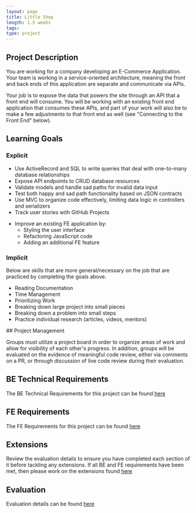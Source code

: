 ```yaml
---
layout: page
title: Little Shop
length: 1.5 weeks
tags:
type: project
---
```


## Project Description

You are working for a company developing an E-Commerce Application. Your team is working in a service-oriented architecture, meaning the front and back ends of this application are separate and communicate via APIs.

Your job is to expose the data that powers the site through an API that a front end will consume. You will be working with an existing front end application that consumes these APIs, and part of your work will also be to make a few adjustments to that front end as well (see "Connecting to the Front End" below).

## Learning Goals

### Explicit

- Use ActiveRecord and SQL to write queries that deal with one-to-many database relationships
- Expose API endpoints to CRUD database resources
- Validate models and handle sad paths for invalid data input
- Test both happy and sad path functionality based on JSON contracts
- Use MVC to organize code effectively, limiting data logic in controllers and serializers
- Track user stories with GitHub Projects
<!-- * Deploy your application to the internet -->
- Improve an existing FE application by:
  - Styling the user interface
  - Refactoring JavaScript code
  - Adding an additional FE feature

### Implicit

Below are skills that are more general/necessary on the job that are practiced by completing the goals above.

- Reading Documentation
- Time Management
- Prioritizing Work
- Breaking down large project into small pieces
- Breaking down a problem into small steps
- Practice individual research (articles, videos, mentors)

<section class="dropdown">
## Project Management

Groups must utilize a project board in order to organize areas of work and allow for visibility of each other's progress. In addition, groups will be evaluated on the evidence of meaningful code review, either via comments on a PR, or through discussion of live code review during their evaluation.

</section>

## BE Technical Requirements

The BE Technical Requirements for this project can be found [here](./back_end_requirements)

## FE Requirements

The FE Requirements for this project can be found [here](./front_end_requirements)

## Extensions

Review the evaluation details to ensure you have completed each section of it before tackling any extensions. If all BE and FE requirements have been met, then please work on the extensions found [here](./extensions)

## Evaluation

Evaluation details can be found [here](./evaluation)
